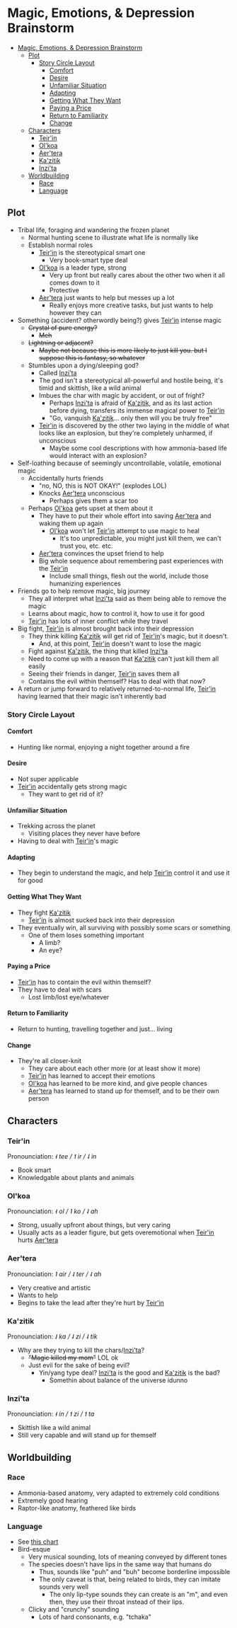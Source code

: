 # Magic, Emotions, & Depression Brainstorm

- [Magic, Emotions, & Depression Brainstorm](#magic-emotions--depression-brainstorm)
  - [Plot](#plot)
    - [Story Circle Layout](#story-circle-layout)
      - [Comfort](#comfort)
      - [Desire](#desire)
      - [Unfamiliar Situation](#unfamiliar-situation)
      - [Adapting](#adapting)
      - [Getting What They Want](#getting-what-they-want)
      - [Paying a Price](#paying-a-price)
      - [Return to Familiarity](#return-to-familiarity)
      - [Change](#change)
  - [Characters](#characters)
    - [Teir'in](#teirin)
    - [Ol'koa](#olkoa)
    - [Aer'tera](#aertera)
    - [Ka'zitik](#kazitik)
    - [Inzi'ta](#inzita)
  - [Worldbuilding](#worldbuilding)
    - [Race](#race)
    - [Language](#language)

## Plot

- Tribal life, foraging and wandering the frozen planet
  - Normal hunting scene to illustrate what life is normally like
  - Establish normal roles
    - [Teir'in](#teirin) is the stereotypical smart one
      - Very book-smart type deal
    - [Ol'koa](#olkoa) is a leader type, strong
      - Very up front but really cares about the other two when it all comes down to it
      - Protective
    - [Aer'tera](#aertera) just wants to help but messes up a lot
      - Really enjoys more creative tasks, but just wants to help however they can
- Something (accident? otherwordly being?) gives [Teir'in](#teirin) intense magic
  - ~~Crystal of pure energy?~~
    - ~~Meh~~
  - ~~Lightning or adjacent?~~
    - ~~Maybe not because this is more likely to just kill you. but I suppose this is fantasy, so whatever~~
  - Stumbles upon a dying/sleeping god?
    - Called [Inzi'ta](#inzita)
    - The god isn't a stereotypical all-powerful and hostile being, it's timid and skittish, like a wild animal
    - Imbues the char with magic by accident, or out of fright?
      - Perhaps [Inzi'ta](#inzita) is afraid of [Ka'zitik](#kazitik), and as its last action before dying, transfers its immense magical power to [Teir'in](#teirin)
      - "Go, vanquish [Ka'zitik](#kazitik)... only then will you be truly free"
    - [Teir'in](#teirin) is discovered by the other two laying in the middle of what looks like an explosion, but they're completely unharmed, if unconscious
      - Maybe some cool descriptions with how ammonia-based life would interact with an explosion?
- Self-loathing because of seemingly uncontrollable, volatile, emotional magic
  - Accidentally hurts friends
    - "no, NO, this is NOT OKAY!" (explodes LOL)
    - Knocks [Aer'tera](#aertera) unconscious
      - Perhaps gives them a scar too
  - Perhaps [Ol'koa](#olkoa) gets upset at them about it
    - They have to put their whole effort into saving [Aer'tera](#aertera) and waking them up again
      - [Ol'koa](#olkoa) won't let [Teir'in](#teirin) attempt to use magic to heal
        - It's too unpredictable, you might just kill them, we can't trust you, etc. etc.
    - [Aer'tera](#aertera) convinces the upset friend to help
    - Big whole sequence about remembering past experiences with the [Teir'in](#teirin)
      - Include small things, flesh out the world, include those humanizing experiences
- Friends go to help remove magic, big journey
  - They all interpret what [Inzi'ta](#inzita) said as them being able to remove the magic
  - Learns about magic, how to control it, how to use it for good
  - [Teir'in](#teirin) has lots of inner conflict while they travel
- Big fight, [Teir'in](#teirin) is almost brought back into their depression
  - They think killing [Ka'zitik](#kazitik) will get rid of [Teir'in](#teirin)'s magic, but it doesn't.
    - And, at this point, [Teir'in](#teirin) doesn't want to lose the magic
  - Fight against [Ka'zitik](#kazitik), the thing that killed [Inzi'ta](#inzita)
  - Need to come up with a reason that [Ka'zitik](#kazitik) can't just kill them all easily
  - Seeing their friends in danger, [Teir'in](#teirin) saves them all
  - Contains the evil within themself? Has to deal with that now?
- A return or jump forward to relatively returned-to-normal life, [Teir'in](#teirin) having learned that their magic isn't inherently bad

### Story Circle Layout

#### Comfort

- Hunting like normal, enjoying a night together around a fire

#### Desire

- Not super applicable
- [Teir'in](#teirin) accidentally gets strong magic
  - They want to get rid of it?

#### Unfamiliar Situation

- Trekking across the planet
  - Visiting places they never have before
- Having to deal with [Teir'in](#teirin)'s magic

#### Adapting

- They begin to understand the magic, and help [Teir'in](#teirin) control it and use it for good

#### Getting What They Want

- They fight [Ka'zitik](#kazitik)
  - [Teir'in](#teirin) is almost sucked back into their depression
- They eventually win, all surviving with possibly some scars or something
  - One of them loses something important
    - A limb?
    - An eye?

#### Paying a Price

- [Teir'in](#teirin) has to contain the evil within themself?
- They have to deal with scars
  - Lost limb/lost eye/whatever

#### Return to Familiarity

- Return to hunting, travelling together and just... living

#### Change

- They're all closer-knit
  - They care about each other more (or at least show it more)
  - [Teir'in](#teirin) has learned to accept their emotions
  - [Ol'koa](#olkoa) has learned to be more kind, and give people chances
  - [Aer'tera](#aertera) has learned to stand up for themself, and to be their own person

## Characters

### Teir'in

Pronounciation: *˧ tee / ˦ ir / ˨ in*

- Book smart
- Knowledgable about plants and animals

### Ol'koa

Pronounciation: *˧ ol / ˥ ko / ˨ ah*

- Strong, usually upfront about things, but very caring
- Usually acts as a leader figure, but gets overemotional when [Teir'in](#teirin) hurts [Aer'tera](#aertera)

### Aer'tera

Pronounciation: *˥ air / ˨ ter / ˨ ah*

- Very creative and artistic
- Wants to help
- Begins to take the lead after they're hurt by [Teir'in](#teirin)

### Ka'zitik

Pronounciation: *˩ ka / ˨ zi / ˨ tik*

- Why are they trying to kill the chars/[Inzi'ta](#inzita)?
  - ~~"Magic killed my mom"~~ LOL ok
  - Just evil for the sake of being evil?
    - Yin/yang type deal? [Inzi'ta](#inzita) is the good and [Ka'zitik](#kazitik) is the bad?
      - Somethin about balance of the universe idunno

### Inzi'ta

Pronounciation: *˧ in / ˦ zi / ˦ ta*

- Skittish like a wild animal
- Still very capable and will stand up for themself

## Worldbuilding

### Race

- Ammonia-based anatomy, very adapted to extremely cold conditions
- Extremely good hearing
- Raptor-like anatomy, feathered like birds

### Language

- See [this chart](https://docs.google.com/spreadsheets/d/1l8iJW_zHnasdyu4WT_wCIE6Pgs2X0nOBTq4dsTbzqdE/edit?usp=sharing)
- Bird-esque
  - Very musical sounding, lots of meaning conveyed by different tones
  - The species doesn't have lips in the same way that humans do
    - Thus, sounds like "puh" and "buh" become borderline impossible
    - The only caveat is that, being related to birds, they can imitate sounds very well
      - The only lip-type sounds they can create is an "m", and even then, they use their throat instead of their lips.
  - Clicky and "crunchy" sounding
    - Lots of hard consonants, e.g. "tchaka"
